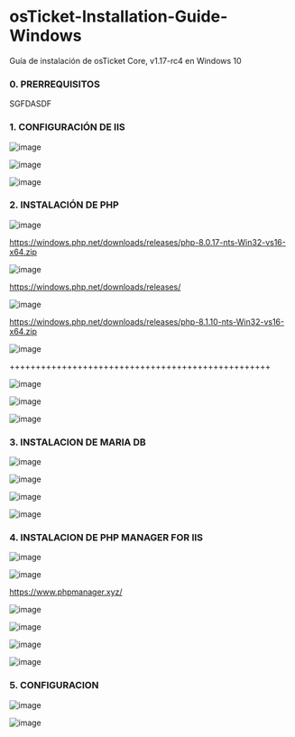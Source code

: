 # osTicket-Installation-Guide-Windows
Guía de instalación de osTicket Core, v1.17-rc4 en Windows 10

### 0.  PRERREQUISITOS
SGFDASDF

### 1. CONFIGURACIÓN DE IIS

![image](https://user-images.githubusercontent.com/20743678/190078787-7da0c0d9-053f-4d2f-9c65-d8bbb7de73a7.png)

![image](https://user-images.githubusercontent.com/20743678/190078879-4204ad11-c339-4bbb-bd00-67852f19949a.png)

![image](https://user-images.githubusercontent.com/20743678/190079016-4208960f-f229-4433-b87f-647d9121ee9c.png)

### 2. INSTALACIÓN DE PHP

![image](https://user-images.githubusercontent.com/20743678/190082233-d32582ab-a434-48a0-bbf2-6994313d785b.png)

https://windows.php.net/downloads/releases/php-8.0.17-nts-Win32-vs16-x64.zip

![image](https://user-images.githubusercontent.com/20743678/190077537-8eff03dd-fd09-44c9-a562-84a4094bfcac.png)

https://windows.php.net/downloads/releases/

![image](https://user-images.githubusercontent.com/20743678/190077771-e8944e20-544d-4946-8187-a88182e1af8b.png)

https://windows.php.net/downloads/releases/php-8.1.10-nts-Win32-vs16-x64.zip

![image](https://user-images.githubusercontent.com/20743678/190078069-8455caa1-6fcc-4df2-91b3-0e89b9ae729e.png)

++++++++++++++++++++++++++++++++++++++++++++++++++

![image](https://user-images.githubusercontent.com/20743678/190080418-cf33fde7-5b40-4950-8c54-24ac6474b23f.png)

![image](https://user-images.githubusercontent.com/20743678/190080639-9d424d32-8f94-414b-af73-ad41c123ac04.png)

![image](https://user-images.githubusercontent.com/20743678/190080960-f6ef7feb-71ef-41b6-8d80-517ecb59d62a.png)


### 3. INSTALACION DE MARIA DB

![image](https://user-images.githubusercontent.com/20743678/190081285-202d4112-49ef-446c-9957-a181d6da9bc7.png)

![image](https://user-images.githubusercontent.com/20743678/190081602-d99dfa89-d8ed-496b-8328-411a0df7049d.png)

![image](https://user-images.githubusercontent.com/20743678/190081829-db1301aa-1b4e-4b2b-b5a0-50ae567c491f.png)

![image](https://user-images.githubusercontent.com/20743678/190081903-59a76f34-924c-49b8-85f1-9e9d9d4ba019.png)

### 4. INSTALACION DE PHP MANAGER FOR IIS

![image](https://user-images.githubusercontent.com/20743678/190082137-c141be74-988d-42c4-868e-8cd62690bc21.png)

![image](https://user-images.githubusercontent.com/20743678/190082547-40ab720c-f9cd-4ef2-a00e-9f8ad27e5b38.png)

https://www.phpmanager.xyz/

![image](https://user-images.githubusercontent.com/20743678/190082712-1f1e94fe-38a7-4200-9c6b-c7ba7c935264.png)

![image](https://user-images.githubusercontent.com/20743678/190082859-90aa0b02-3e5f-425c-8b18-6010481b0299.png)

![image](https://user-images.githubusercontent.com/20743678/190086815-6b5ea9ef-13ef-4062-b5aa-fde8149742df.png)

![image](https://user-images.githubusercontent.com/20743678/190087006-d54919c7-5707-4dbc-94f8-05e488af0201.png)

### 5. CONFIGURACION

![image](https://user-images.githubusercontent.com/20743678/190087387-a3352cb5-c1b4-475e-b38e-68045e62c849.png)

![image](https://user-images.githubusercontent.com/20743678/190087542-20ea7e4c-dcdb-4146-b9cb-a7ecc3203d5a.png)
